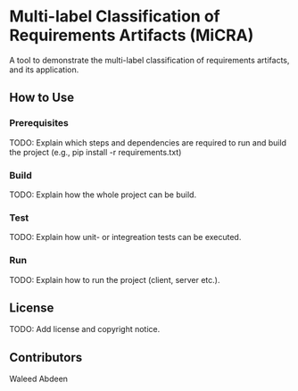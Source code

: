 # Multi-label Classification of Requirements Artifacts (MiCRA)

A tool to demonstrate the multi-label classification of requirements artifacts, and its application.

## How to Use

### Prerequisites

TODO: Explain which steps and dependencies are required to run and build the project (e.g., pip install -r requirements.txt)

### Build

TODO: Explain how the whole project can be build.

### Test

TODO: Explain how unit- or integreation tests can be executed.

### Run

TODO: Explain how to run the project (client, server etc.).

## License

TODO: Add license and copyright notice.

## Contributors
Waleed Abdeen
